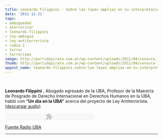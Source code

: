 ```yaml
---
title: Leonardo Filippini - Sobre las leyes amplias en su interpretación-Ley Antiterrorista
date: '2011-12-21'
tags:
- ambiguedad
- aterrorizar
- leonardo-filippini
- ley-ambigua
- ley-antiterrorista
- radio-2
- terror
- terrorismo
image: http://partidopirata.com.ar/wp-content/uploads/2011/04/censura.jpg
thumb: http://partidopirata.com.ar/wp-content/uploads/2011/04/censura-150x150.jpg
wppost_name: leonardo-filippini-sobre-las-leyes-amplias-en-su-interpretacion-ley-antiterrorista
---
```


&nbsp;
<div>

<strong>Leonardo Filippini</strong> , Abogado egresado de la UBA, Profesor de la Maestría de Posgrado de Derecho Internacional en Derechos Humanos en la UBA, habló con <strong>“Un día en la UBA”</strong> acerca del proyecto de Ley Antiterrorista.<a href="http://www.uba.ar/archivos_uba/LeonardoFilippini.mp3"> (descargar audio)</a>

<object width="290" height="24" classid="clsid:d27cdb6e-ae6d-11cf-96b8-444553540000" codebase="http://download.macromedia.com/pub/shockwave/cabs/flash/swflash.cab#version=6,0,40,0"><param name="quality" value="high" /><param name="menu" value="true" /><param name="wmode" value="transparent" /><param name="src" value="player.swf?soundFile=http://www.uba.ar/archivos_uba/LeonardoFilippini.mp3&amp;loader=08679F&amp;lefticon=F4F4F4&amp;righticon=F4F4F4&amp;titles=LeonardoFilippini.mp3" /><embed width="290" height="24" type="application/x-shockwave-flash" src="player.swf?soundFile=http://www.uba.ar/archivos_uba/LeonardoFilippini.mp3&amp;loader=08679F&amp;lefticon=F4F4F4&amp;righticon=F4F4F4&amp;titles=LeonardoFilippini.mp3" quality="high" menu="true" wmode="transparent" /></object>

</div>
<a href="http://www.uba.ar/radiouba/audios.php" target="_blank">Fuente Radio UBA</a>

<hr />

